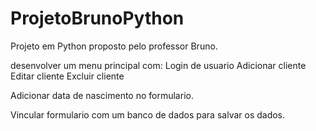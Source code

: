 # ProjetoBrunoPython
 Projeto em Python proposto pelo professor Bruno.

desenvolver um menu principal com:
    Login de usuario
    Adicionar cliente
    Editar cliente
    Excluir cliente

Adicionar data de nascimento no formulario.

Vincular formulario com um banco de dados para salvar os dados.